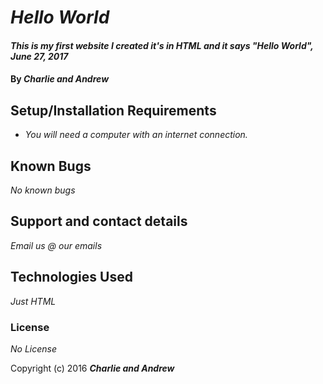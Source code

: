 # _Hello World_

#### _This is my first website I created it's in HTML and it says "Hello World", June 27, 2017_

#### By _**Charlie and Andrew**_


## Setup/Installation Requirements

* _You will need a computer with an internet connection._


## Known Bugs
_No known bugs_

## Support and contact details

_Email us @ our emails_

## Technologies Used

_Just HTML_

### License

*No License*

Copyright (c) 2016 **_Charlie and Andrew_**

